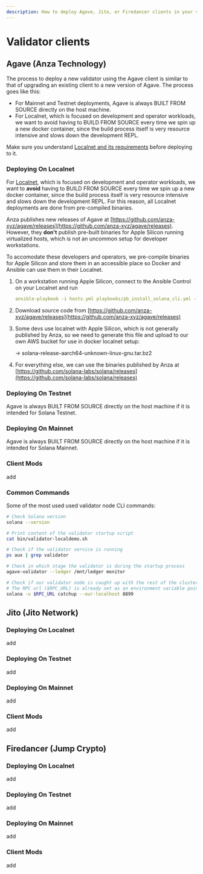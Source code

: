 ```yaml
---
description: How to deploy Agave, Jito, or Firedancer clients in your validator
---
```


# Validator clients

## Agave (Anza Technology)

The process to deploy a new validator using the Agave client is similar to that of upgrading an existing client to a new version of Agave. The process goes like this:

* For Mainnet and Testnet deployments, Agave is always BUILT FROM SOURCE directly on the host machine.&#x20;
* For Localnet, which is focused on development and operator workloads, we want to avoid having to BUILD FROM SOURCE every time we spin up a new docker container, since the build process itself is very resource intensive and slows down the development REPL.

Make sure you understand [Localnet and its requirements](../hayek-validator-kit/solana-localnet.md) before deploying to it.

### Deploying On Localnet

For [Localnet](../hayek-validator-kit/solana-localnet.md), which is focused on development and operator workloads, we want to **avoid** having to BUILD FROM SOURCE every time we spin up a new docker container, since the build process itself is very resource intensive and slows down the development REPL. For this reason, all Localnet deployments are done from pre-compiled binaries.&#x20;

Anza publishes new releases of Agave at [https://github.com/anza-xyz/agave/releases](https://github.com/anza-xyz/agave/releases). However, they **don't** publish pre-built binaries for Apple Silicon running virtualized hosts, which is not an uncommon setup for developer workstations.

To accomodate these developers and operators, we pre-compile binaries for Apple Silicon and store them in an accessible place so Docker and Ansible can use them in their Localnet.

1.  On a workstation running Apple Silicon, connect to the Ansible Control on your Localnet and run&#x20;

    ```yaml
    ansible-playbook -i hosts.yml playbooks/pb_install_solana_cli.yml --limit secondary
    ```
2. Download source code from [https://github.com/anza-xyz/agave/releases](https://github.com/anza-xyz/agave/releases)
3.  Some devs use localnet with Apple Silicon, which is not generally published by Anza, so we need to generate this file and upload to our own AWS bucket for use in docker localnet setup:

    → solana-release-aarch64-unknown-linux-gnu.tar.bz2
4. For everything else, we can use the binaries published by Anza at [https://github.com/solana-labs/solana/releases](https://github.com/solana-labs/solana/releases)

### Deploying On Testnet

Agave is always BUILT FROM SOURCE directly on the host machine if it is intended for Solana Testnet.

### Deploying On Mainnet

Agave is always BUILT FROM SOURCE directly on the host machine if it is intended for Solana Mainnet.

### Client Mods

add

### Common Commands

Some of the most used used validator node CLI commands:

```bash
# Check Solana version
solana --version

# Print content of the validator startup script
cat bin/validator-localdemo.sh

# Check if the validator service is running
ps aux | grep validator

# Check in which stage the validator is during the startup process
agave-validator --ledger /mnt/ledger monitor

# Check if our validator node is caught up with the rest of the cluster
# The RPC url ($RPC_URL) is already set as an environment variable pointing to the entrypoint node "http://entrypoint:8899"
solana -u $RPC_URL catchup --our-localhost 8899
```

## Jito (Jito Network)

### Deploying On Localnet

add

### Deploying On Testnet

add

### Deploying On Mainnet

add

### Client Mods

add

## Firedancer (Jump Crypto)

### Deploying On Localnet

add

### Deploying On Testnet

add

### Deploying On Mainnet

add

### Client Mods

add
